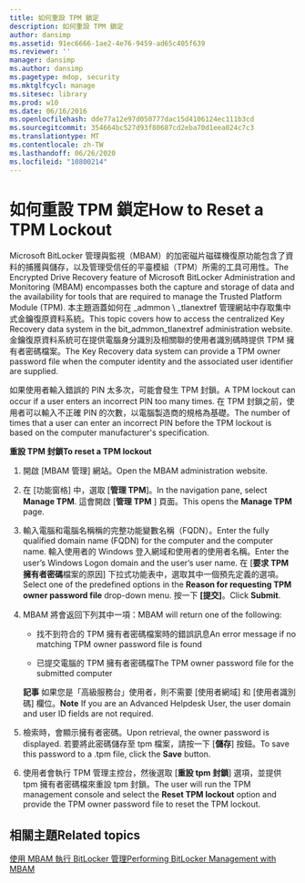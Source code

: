 ```yaml
---
title: 如何重設 TPM 鎖定
description: 如何重設 TPM 鎖定
author: dansimp
ms.assetid: 91ec6666-1ae2-4e76-9459-ad65c405f639
ms.reviewer: ''
manager: dansimp
ms.author: dansimp
ms.pagetype: mdop, security
ms.mktglfcycl: manage
ms.sitesec: library
ms.prod: w10
ms.date: 06/16/2016
ms.openlocfilehash: dde77a12e97d050777dac15d4106124ec111b3cd
ms.sourcegitcommit: 354664bc527d93f80687cd2eba70d1eea024c7c3
ms.translationtype: MT
ms.contentlocale: zh-TW
ms.lasthandoff: 06/26/2020
ms.locfileid: "10800214"
---
```

# <span data-ttu-id="9811c-103">如何重設 TPM 鎖定</span><span class="sxs-lookup"><span data-stu-id="9811c-103">How to Reset a TPM Lockout</span></span>


<span data-ttu-id="9811c-104">Microsoft BitLocker 管理與監視（MBAM）的加密磁片磁碟機復原功能包含了資料的捕獲與儲存，以及管理受信任的平臺模組（TPM）所需的工具可用性。</span><span class="sxs-lookup"><span data-stu-id="9811c-104">The Encrypted Drive Recovery feature of Microsoft BitLocker Administration and Monitoring (MBAM) encompasses both the capture and storage of data and the availability for tools that are required to manage the Trusted Platform Module (TPM).</span></span> <span data-ttu-id="9811c-105">本主題涵蓋如何在 _admmon \ _tlanextref 管理網站中存取集中式金鑰復原資料系統。</span><span class="sxs-lookup"><span data-stu-id="9811c-105">This topic covers how to access the centralized Key Recovery data system in the bit\_admmon\_tlanextref administration website.</span></span> <span data-ttu-id="9811c-106">金鑰復原資料系統可在提供電腦身分識別及相關聯的使用者識別碼時提供 TPM 擁有者密碼檔案。</span><span class="sxs-lookup"><span data-stu-id="9811c-106">The Key Recovery data system can provide a TPM owner password file when the computer identity and the associated user identifier are supplied.</span></span>

<span data-ttu-id="9811c-107">如果使用者輸入錯誤的 PIN 太多次，可能會發生 TPM 封鎖。</span><span class="sxs-lookup"><span data-stu-id="9811c-107">A TPM lockout can occur if a user enters an incorrect PIN too many times.</span></span> <span data-ttu-id="9811c-108">在 TPM 封鎖之前，使用者可以輸入不正確 PIN 的次數，以電腦製造商的規格為基礎。</span><span class="sxs-lookup"><span data-stu-id="9811c-108">The number of times that a user can enter an incorrect PIN before the TPM lockout is based on the computer manufacturer's specification.</span></span>

**<span data-ttu-id="9811c-109">重設 TPM 封鎖</span><span class="sxs-lookup"><span data-stu-id="9811c-109">To reset a TPM lockout</span></span>**

1.  <span data-ttu-id="9811c-110">開啟 [MBAM 管理] 網站。</span><span class="sxs-lookup"><span data-stu-id="9811c-110">Open the MBAM administration website.</span></span>

2.  <span data-ttu-id="9811c-111">在 [功能窗格] 中，選取 [**管理 TPM**]。</span><span class="sxs-lookup"><span data-stu-id="9811c-111">In the navigation pane, select **Manage TPM**.</span></span> <span data-ttu-id="9811c-112">這會開啟 [**管理 TPM** ] 頁面。</span><span class="sxs-lookup"><span data-stu-id="9811c-112">This opens the **Manage TPM** page.</span></span>

3.  <span data-ttu-id="9811c-113">輸入電腦和電腦名稱稱的完整功能變數名稱（FQDN）。</span><span class="sxs-lookup"><span data-stu-id="9811c-113">Enter the fully qualified domain name (FQDN) for the computer and the computer name.</span></span> <span data-ttu-id="9811c-114">輸入使用者的 Windows 登入網域和使用者的使用者名稱。</span><span class="sxs-lookup"><span data-stu-id="9811c-114">Enter the user’s Windows Logon domain and the user’s user name.</span></span> <span data-ttu-id="9811c-115">在 [**要求 TPM 擁有者密碼**檔案的原因] 下拉式功能表中，選取其中一個預先定義的選項。</span><span class="sxs-lookup"><span data-stu-id="9811c-115">Select one of the predefined options in the **Reason for requesting TPM owner password file** drop-down menu.</span></span> <span data-ttu-id="9811c-116">按一下 **\[提交\]**。</span><span class="sxs-lookup"><span data-stu-id="9811c-116">Click **Submit**.</span></span>

4.  <span data-ttu-id="9811c-117">MBAM 將會返回下列其中一項：</span><span class="sxs-lookup"><span data-stu-id="9811c-117">MBAM will return one of the following:</span></span>

    -   <span data-ttu-id="9811c-118">找不到符合的 TPM 擁有者密碼檔案時的錯誤訊息</span><span class="sxs-lookup"><span data-stu-id="9811c-118">An error message if no matching TPM owner password file is found</span></span>

    -   <span data-ttu-id="9811c-119">已提交電腦的 TPM 擁有者密碼檔</span><span class="sxs-lookup"><span data-stu-id="9811c-119">The TPM owner password file for the submitted computer</span></span>

    <span data-ttu-id="9811c-120">**記事** 如果您是「高級服務台」使用者，則不需要 [使用者網域] 和 [使用者識別碼] 欄位。</span><span class="sxs-lookup"><span data-stu-id="9811c-120">**Note** If you are an Advanced Helpdesk User, the user domain and user ID fields are not required.</span></span>

     

5.  <span data-ttu-id="9811c-121">檢索時，會顯示擁有者密碼。</span><span class="sxs-lookup"><span data-stu-id="9811c-121">Upon retrieval, the owner password is displayed.</span></span> <span data-ttu-id="9811c-122">若要將此密碼儲存至 tpm 檔案，請按一下 [**儲存**] 按鈕。</span><span class="sxs-lookup"><span data-stu-id="9811c-122">To save this password to a .tpm file, click the **Save** button.</span></span>

6.  <span data-ttu-id="9811c-123">使用者會執行 TPM 管理主控台，然後選取 [**重設 tpm 封鎖**] 選項，並提供 tpm 擁有者密碼檔來重設 tpm 封鎖。</span><span class="sxs-lookup"><span data-stu-id="9811c-123">The user will run the TPM management console and select the **Reset TPM lockout** option and provide the TPM owner password file to reset the TPM lockout.</span></span>

## <span data-ttu-id="9811c-124">相關主題</span><span class="sxs-lookup"><span data-stu-id="9811c-124">Related topics</span></span>


[<span data-ttu-id="9811c-125">使用 MBAM 執行 BitLocker 管理</span><span class="sxs-lookup"><span data-stu-id="9811c-125">Performing BitLocker Management with MBAM</span></span>](performing-bitlocker-management-with-mbam.md)

 

 





